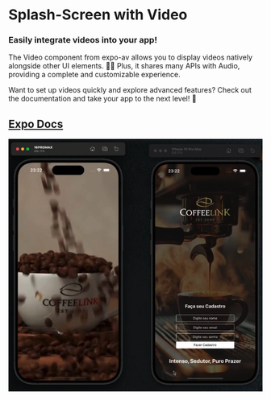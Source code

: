 # Splash-Screen with  Video
### Easily integrate videos into your app!

The Video component from expo-av allows you to display videos natively alongside other UI elements. 📱🔥 Plus, it shares many APIs with Audio, providing a complete and customizable experience.

Want to set up videos quickly and explore advanced features? Check out the documentation and take your app to the next level! 🚀

## [Expo Docs](https://docs.expo.dev/versions/latest/sdk/video-av/)
![App Screenshot](./screenshot.png)
